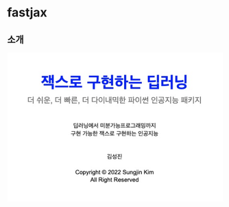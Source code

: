 # fastjax

## 소개
![소개 - 잭스로 구현하는 딥러닝](https://github.com/jskDr/fastjax/blob/dec4e3d1ef6f89da7f927d4720e27309e5e1222f/jax_image.jpg)
